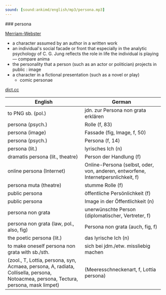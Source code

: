 ```yaml
---
sound: [sound:ankimd/english/mp3/persona.mp3]
---
```


\### persona

[Merriam-Webster](https://www.merriam-webster.com/dictionary/persona)

- a character assumed by an author in a written work
- an individual's social facade or front that especially in the analytic psychology of C. G. Jung reflects the role in life the individual is playing — compare anima
- the personality that a person (such as an actor or politician) projects in public : image
- a character in a fictional presentation (such as a novel or play)
    - comic personae

[dict.cc](https://www.dict.cc/persona)

| English        | German       |
| -------------- | ------------ |
| to PNG sb. (pol.) | jdn. zur Persona non grata erklären |
| persona (psych.) | Rolle (f, 83) |
| persona (image) | Fassade (fig, Image, f, 50) |
| persona (psych.) | Persona (f, 14) |
| persona (lit.) | lyrisches Ich (n) |
| dramatis persona (lit., theatre) | Person der Handlung (f) |
| online persona (Internet) | Online-Persona (selbst, oder, von, anderen, entworfene, Internetpersnlichkeit, f) |
| persona muta (theatre) | stumme Rolle (f) |
| public persona | öffentliche Persönlichkeit (f) |
| public persona | Image in der Öffentlichkeit (n) |
| persona non grata | unerwünschte Person (diplomatischer, Vertreter, f) |
| persona non grata (law, pol., also, fig) | Persona non grata (auch, fig, f) |
| the poetic persona (lit.) | das lyrische Ich (n) |
| to make oneself persona non grata with sb./sth. | sich bei jdm./etw. missliebig machen |
|  (zool., T, Lottia, persona, syn, Acmaea, persona, A, radiata, Collisella, persona, Notoacmea, persona, Tectura, persona, mask limpet) |  (Meeresschneckenart, f, Lottia persona) |

